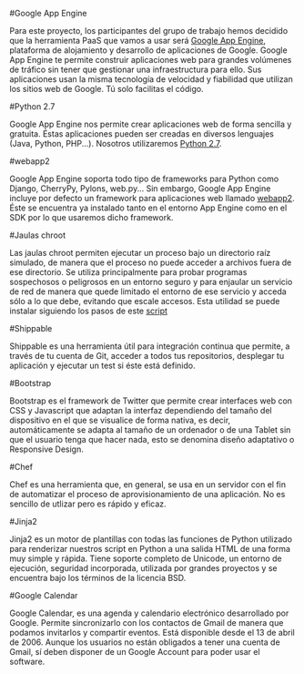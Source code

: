 #Google App Engine

Para este proyecto, los participantes del grupo de trabajo hemos decidido que la herramienta PaaS que vamos a usar será [Google App Engine](https://appengine.google.com/), plataforma de alojamiento y desarrollo de aplicaciones de Google. Google App Engine te permite construir aplicaciones web para grandes volúmenes de tráfico sin tener que gestionar una infraestructura para ello. Sus aplicaciones usan la misma tecnología de velocidad y fiabilidad que utilizan los sitios web de Google. Tú solo facilitas el código. 

#Python 2.7

Google App Engine nos permite crear aplicaciones web de forma sencilla y gratuita. Éstas aplicaciones pueden ser creadas en diversos lenguajes (Java, Python, PHP...). Nosotros utilizaremos [Python 2.7](https://www.python.org/download/releases/2.7/).

#webapp2

Google App Engine soporta todo tipo de frameworks para Python como Django, CherryPy, Pylons, web.py... Sin embargo, Google App Engine incluye por defecto un framework para aplicaciones web llamado [webapp2](https://webapp-improved.appspot.com/). Éste se encuentra ya instalado tanto en el entorno App Engine como en el SDK por lo que usaremos dicho framework.

#Jaulas chroot

Las jaulas chroot permiten ejecutar un proceso bajo un directorio raíz simulado, de manera que el proceso no puede acceder a archivos fuera de ese directorio. Se utiliza principalmente para probar programas sospechosos o peligrosos en un entorno seguro y para enjaular un servicio de red de manera que quede limitado el entorno de ese servicio y acceda sólo a lo que debe, evitando que escale accesos. Esta utilidad se puede instalar siguiendo los pasos de este [script](https://github.com/miguelfabre/Proyecto/blob/master/documentacion/crear_jaula.md) 

#Shippable

Shippable es una herramienta útil para integración continua que permite, a través de tu cuenta de Git, acceder a todos tus repositorios, desplegar tu aplicación y ejecutar un test si éste está definido.

#Bootstrap

Bootstrap es el framework de Twitter que permite crear interfaces web con CSS y Javascript que adaptan la interfaz dependiendo del tamaño del dispositivo en el que se visualice de forma nativa, es decir, automáticamente se adapta al tamaño de un ordenador o de una Tablet sin que el usuario tenga que hacer nada, esto se denomina diseño adaptativo o Responsive Design.

#Chef

Chef es una herramienta que, en general, se usa en un servidor con el fin de automatizar el proceso de aprovisionamiento de una aplicación. No es sencillo de utlizar pero es rápido y eficaz.

#Jinja2

Jinja2 es un motor de plantillas con todas las funciones de Python utilizado para renderizar nuestros script en Python a una salida HTML de una forma muy simple y rápida. Tiene soporte completo de Unicode, un entorno de ejecución, seguridad incorporada, utilizada por grandes proyectos y se encuentra bajo los términos de la licencia BSD.

#Google Calendar

Google Calendar, es una agenda y calendario electrónico desarrollado por Google. Permite sincronizarlo con los contactos de Gmail de manera que podamos invitarlos y compartir eventos. Está disponible desde el 13 de abril de 2006. Aunque los usuarios no están obligados a tener una cuenta de Gmail, sí deben disponer de un Google Account para poder usar el software.




